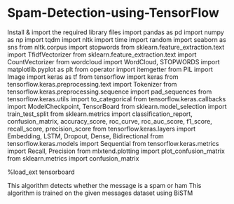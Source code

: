 # Spam-Detection-using-TensorFlow

Install & import the required library files 
import pandas as pd
import numpy as np
import tqdm
import nltk
import time
import random
import seaborn as sns
from nltk.corpus import stopwords
from sklearn.feature_extraction.text import TfidfVectorizer
from sklearn.feature_extraction.text import CountVectorizer
from wordcloud import WordCloud, STOPWORDS
import matplotlib.pyplot as plt
from operator import itemgetter
from PIL import Image
import keras as tf
from tensorflow import keras
from tensorflow.keras.preprocessing.text import Tokenizer
from tensorflow.keras.preprocessing.sequence import pad_sequences
from tensorflow.keras.utils import to_categorical
from tensorflow.keras.callbacks import ModelCheckpoint, TensorBoard
from sklearn.model_selection import train_test_split
from sklearn.metrics import classification_report, confusion_matrix, accuracy_score, roc_curve, roc_auc_score, f1_score, recall_score, precision_score
from tensorflow.keras.layers import Embedding, LSTM, Dropout, Dense, Bidirectional
from tensorflow.keras.models import Sequential
from tensorflow.keras.metrics import Recall, Precision
from mlxtend.plotting import plot_confusion_matrix
from sklearn.metrics import confusion_matrix

%load_ext tensorboard

This algorithm detects whether the message is a spam or ham
This algorithm is trained on the given messages dataset using BiSTM
